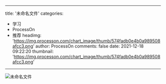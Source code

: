 
---
title: '未命名文件'
categories: 
 - 学习
 - ProcessOn
 - 推荐
headimg: 'https://img.processon.com/chart_image/thumb/574fadb0e4b0a989508afcc3.png'
author: ProcessOn
comments: false
date: 2021-12-18 09:22:20
thumbnail: 'https://img.processon.com/chart_image/thumb/574fadb0e4b0a989508afcc3.png'
---

<div>   
<img class="thumb" alt="未命名文件" src="https://img.processon.com/chart_image/thumb/574fadb0e4b0a989508afcc3.png" referrerpolicy="no-referrer">
<p></p>  
</div>
            